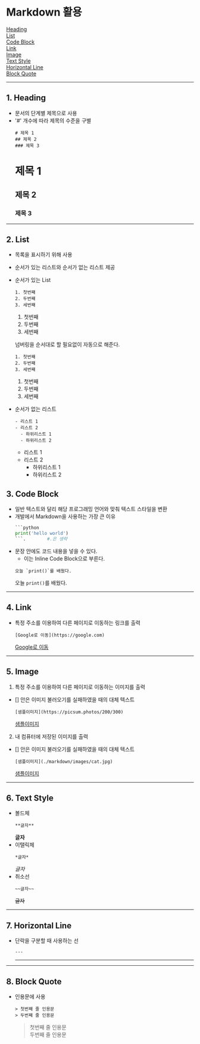 # Markdown 활용   

[Heading](#1-heading)   
[List](#2-list)   
[Code Block](#3-code-block)   
[Link](#4-link)   
[Image](#5-image)   
[Text Style](#6-Text-Style)   
[Horizontal Line](#7-Horizontal-Line)   
[Block Quote](#8-Block-Quote)

---   
## 1. Heading   
- 문서의 단계별 제목으로 사용
- '#' 개수에 따라 제목의 수준을 구별   
  ```
  # 제목 1
  ## 제목 2
  ### 제목 3
  ```
  # 제목 1
  ## 제목 2
  ### 제목 3

---   
## 2. List   
- 목록을 표시하기 위해 사용
- 순서가 있는 리스트와 순서가 없는 리스트 제공   

- 순서가 있는 List
  ```
  1. 첫번째
  2. 두번째
  3. 세번째
  ```
  1. 첫번째
  2. 두번째
  3. 세번째   

  넘버링을 순서대로 할 필요없이 자동으로 해준다.
  ```
  1. 첫번째
  2. 두번째
  3. 세번째
  ```
  1. 첫번째
  2. 두번째
  3. 세번째 

- 순서가 없는 리스트
  ```
  - 리스트 1
  - 리스트 2
    - 하위리스트 1
    - 하위리스트 2
  ```
  - 리스트 1
  - 리스트 2
    - 하위리스트 1
    - 하위리스트 2

## 3. Code Block   
- 일반 텍스트와 달리 해당 프로그래밍 언어와 맞춰 텍스트 스타일을 변환
- 개발에서 Markdown을 사용하는 가장 큰 이유
  ```python
  ```python
  print('hello world')
  ```.        #.은 생략
  ```
- 문장 안에도 코드 내용을 넣을 수 있다.
  - 이는 Inline Code Block으로 부른다.
  ```
  오늘 `print()`를 배웠다.
  ```
  오늘 `print()`를 배웠다.

---   
## 4. Link   
- 특정 주소를 이용하여 다른 페이지로 이동하는 링크를 출력
  ```
  [Google로 이동](https://google.com)
  ```
  [Google로 이동](https://google.com)
---
## 5. Image   
1. 특정 주소를 이용하여 다른 페이지로 이동하는 이미지를 출력
  - [] 안은 이미지 불러오기를 실패하였을 때의 대체 텍스트
    ```  
    [샘플이미지](https://picsum.photos/200/300)
    ```
    [샘플이미지](https://picsum.photos/200/300)
2. 내 컴퓨터에 저장된 이미지를 출력
  - [] 안은 이미지 불러오기를 실패하였을 때의 대체 텍스트
    ```
    [샘플이미지](./markdown/images/cat.jpg)
    ```
    [샘플이미지](./images/cat.jpg)
---
## 6. Text Style   
- 볼드체
  ```
  **글자**
  ```
  **글자**   
- 이탤릭체
  ```
  *글자*
  ```
  *글자*
- 취소선
  ```
  ~~글자~~
  ```
  ~~글자~~
---
## 7. Horizontal Line   
- 단락을 구분할 때 사용하는 선
  ```
  ---
  ```
  ---

---   
## 8. Block Quote   
- 인용문에 사용
  ```
  > 첫번째 줄 인용문
  > 두번째 줄 인용문
  ```
  > 첫번째 줄 인용문   
  > 두번째 줄 인용문